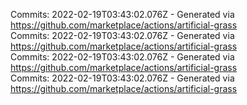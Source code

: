 Commits: 2022-02-19T03:43:02.076Z - Generated via https://github.com/marketplace/actions/artificial-grass
<br>
Commits: 2022-02-19T03:43:02.076Z - Generated via https://github.com/marketplace/actions/artificial-grass
<br>
Commits: 2022-02-19T03:43:02.076Z - Generated via https://github.com/marketplace/actions/artificial-grass
<br>
Commits: 2022-02-19T03:43:02.076Z - Generated via https://github.com/marketplace/actions/artificial-grass
<br>
